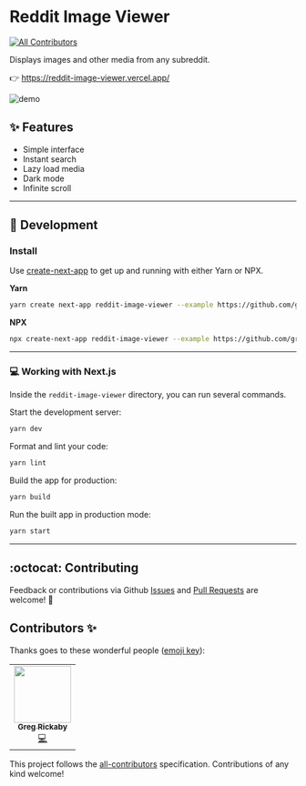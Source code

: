 # Reddit Image Viewer
<!-- ALL-CONTRIBUTORS-BADGE:START - Do not remove or modify this section -->
[![All Contributors](https://img.shields.io/badge/all_contributors-1-orange.svg?style=flat-square)](#contributors-)
<!-- ALL-CONTRIBUTORS-BADGE:END -->

Displays images and other media from any subreddit.

👉 https://reddit-image-viewer.vercel.app/

![demo](https://dl.dropbox.com/s/gw45g45cllhwo6y/Kapture%202020-06-19%20at%2013.20.38.gif?dl=0)

## ✨ Features

- Simple interface
- Instant search
- Lazy load media
- Dark mode
- Infinite scroll

---

## 🚀 Development

### Install

Use [create-next-app](https://www.npmjs.com/package/create-next-app) to get up and running with either Yarn or NPX.

**Yarn**

```bash
yarn create next-app reddit-image-viewer --example https://github.com/gregrickaby/reddit-image-viewer
```

**NPX**

```bash
npx create-next-app reddit-image-viewer --example https://github.com/gregrickaby/reddit-image-viewer
```

---

### 💻 Working with Next.js

Inside the `reddit-image-viewer` directory, you can run several commands.

Start the development server:

```bash
yarn dev
```

Format and lint your code:

```bash
yarn lint
```

Build the app for production:

```bash
yarn build
```

Run the built app in production mode:

```bash
yarn start
```

---

## :octocat: Contributing

Feedback or contributions via Github [Issues](https://github.com/gregrickaby/reddit-image-viewer/issues) and [Pull Requests](https://github.com/gregrickaby/reddit-image-viewer/pulls) are welcome! 🍻

## Contributors ✨

Thanks goes to these wonderful people ([emoji key](https://allcontributors.org/docs/en/emoji-key)):

<!-- ALL-CONTRIBUTORS-LIST:START - Do not remove or modify this section -->
<!-- prettier-ignore-start -->
<!-- markdownlint-disable -->
<table>
  <tr>
    <td align="center"><a href="http://gregrickaby.com"><img src="https://avatars2.githubusercontent.com/u/200280?v=4" width="100px;" alt=""/><br /><sub><b>Greg Rickaby</b></sub></a><br /><a href="https://github.com/gregrickaby/reddit-image-viewer/commits?author=gregrickaby" title="Code">💻</a></td>
  </tr>
</table>

<!-- markdownlint-enable -->
<!-- prettier-ignore-end -->
<!-- ALL-CONTRIBUTORS-LIST:END -->

This project follows the [all-contributors](https://github.com/all-contributors/all-contributors) specification. Contributions of any kind welcome!